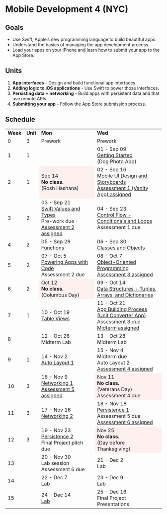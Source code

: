 # Mobile Development 4 (NYC)


## Goals

* Use Swift, Apple’s new programming language to build beautiful apps.
* Understand the basics of managing the app development process.
* Load your apps on your iPhone and learn how to submit your app to the App Store.


## Units

1. **App interfaces** - Design and build functional app interfaces.
2. **Adding logic to iOS applications** - Use Swift to power those interfaces.
3. **Persisting data + networking** - Build apps with persistent data and that use remote APIs.
4. **Submitting your app** - Follow the App Store submission process.


## Schedule

<table>
  <tr>
    <td><strong>Week</strong></td>
    <td><strong>Unit</strong></td>
    <td><strong>Mon</strong></td>
    <td><strong>Wed</strong></td>
  </tr>
  <tr>
    <td>0</td>
    <td>3</td>
    <td>Prework</td>
    <td>Prework</td>
  </tr>
  <tr>
    <td>1</td>
    <td>1</td>
    <td></td>
    <td>01 - Sep 09<br>
<a href="https://github.com/ga-students/MOB-NYC-4/tree/master/Sessions/01">Getting Started</a><br>
(Dog Photo App)</td>
  </tr>
  <tr>
    <td>2</td>
    <td>1</td>
    <td style="background-color:#fff0f0">Sep 14<br><strong>No class.</strong><br>(Rosh Hashana)</td>
    <td>02 - Sep 16<br>
<a href="https://github.com/ga-students/MOB-NYC-4/tree/master/Sessions/02">Mobile UI Design and Storyboards</a><br>
<a href="https://github.com/ga-students/MOB-NYC-4/tree/master/Assessments/Assessment%201">Assessment 1 (Vanity App) assigned</a></td>
  </tr>
  <tr>
    <td>3</td>
    <td>2</td>
    <td>03 - Sep 21<br>
<a href="https://github.com/ga-students/MOB-NYC-4/tree/master/Sessions/03">Swift Values and Types</a><br>
Pre-work due · <a href="https://github.com/ga-students/MOB-NYC-4/tree/master/Assessments/Assessment%202">Assessment 2 assigned</a></td>
    <td>04 - Sep 23<br>
<a href="https://github.com/ga-students/MOB-NYC-4/tree/master/Sessions/04">Control Flow - Conditionals and Loops</a><br>
Assessment 1 due</td>
  </tr>
  <tr>
    <td>4</td>
    <td>2</td>
    <td>05 - Sep 28<br>
<a href="https://github.com/ga-students/MOB-NYC-4/tree/master/Sessions/05">Functions</a></td>
    <td>
      06 - Sep 30<br>
      <a href="https://github.com/ga-students/MOB-NYC-4/tree/master/Sessions/06">Classes and Objects</a>
    </td>
  </tr>
  <tr>
    <td>5</td>
    <td>2</td>
    <td>07 - Oct 5<br>
      <a href="https://github.com/ga-students/MOB-NYC-4/tree/master/Sessions/07">Powering Apps with Code</a><br>
      Assessment 2 due
    </td>
    <td>08 - Oct 7<br>
      <a href="https://github.com/ga-students/MOB-NYC-4/tree/master/Sessions/08">Object-Oriented Programming</a><br>
      <a href="https://github.com/ga-students/MOB-NYC-4/tree/master/Assessments/Assessment%203">Assessment 3 assigned</a>
    </td>
  </tr>
  <tr>
    <td>6</td>
    <td>2</td>
    <td style="background-color:#fff0f0">
      Oct 12<br>
      <strong>No class.</strong><br>(Columbus Day)
    </td>
    <td>
      09 - Oct 14<br>
      <a href="https://github.com/ga-students/MOB-NYC-4/tree/master/Sessions/09">Data Structures - Tuples, Arrays, and Dictionaries</a>
    </td>
  </tr>
  <tr>
    <td>7</td>
    <td>1</td>
    <td>
      10 - Oct 19<br>
      <a href="https://github.com/ga-students/MOB-NYC-4/tree/master/Sessions/10">Table Views</a>
    </td>
    <td>
      11 - Oct 21<br>
      <a href="https://github.com/ga-students/MOB-NYC-4/tree/master/Sessions/11">App Building Process<br>
      (Unit Converter App)</a><br>
      Assessment 3 due<br>
      <a href="https://github.com/ga-students/MOB-NYC-4/tree/master/Projects/Midterm">Midterm assigned</a>
    </td>
  </tr>

  <tr>
    <td>8</td>
    <td></td>
    <td>
      12 - Oct 26<br>
      Midterm Lab
    </td>
    <td>
      13 - Oct 28<br>
      Midterm Lab
    </td>
  </tr>

  <tr>
    <td>9</td>
    <td>1</td>
    <td>
      14 - Nov 2<br>
      <a href="https://github.com/ga-students/MOB-NYC-4/tree/master/Sessions/14">Auto Layout 1</a>
    </td>
    <td>
      15 - Nov 4<br>
      Midterm due<br>
      Auto Layout 2<br>
      <a href="https://github.com/ga-students/MOB-NYC-4/tree/master/Assessments/Assessment%204">Assessment 4 assigned</a>
    </td>
  </tr>

  <tr>
    <td>10</td>
    <td>3</td>
    <td>
      16 - Nov 9<br>
      <a href="https://github.com/ga-students/MOB-NYC-4/tree/master/Sessions/16">Networking 1</a><br>
      <a href="https://github.com/ga-students/MOB-NYC-4/tree/master/Assessments/Assessment%205">Assessment 5 assigned</a>
    </td>
    <td style="background-color:#fff0f0">
      Nov 11<br>
      <strong>No class.</strong><br>
      (Veterans Day)<br>
      Assessment 4 due
    </td>
  </tr>

  <tr>
    <td>11</td>
    <td>3</td>
    <td>
      17 - Nov 16<br>
      <a href="https://github.com/ga-students/MOB-NYC-4/tree/master/Sessions/17">Networking 2</a>
    </td>
    <td>
      18 - Nov 18<br>
      <a href="https://github.com/ga-students/MOB-NYC-4/tree/master/Sessions/18">Persistence 1</a><br>
      Assessment 5 due<br>
      <a href="https://github.com/ga-students/MOB-NYC-4/tree/master/Assessments/Assessment%206">Assessment 6 assigned</a>
    </td>
  </tr>

  <tr>
    <td>12</td>
    <td>3</td>
    <td>
      19 - Nov 23<br>
      <a href="https://github.com/ga-students/MOB-NYC-4/tree/master/Sessions/19">Persistence 2</a><br>
      Final Project pitch due
    </td>
    <td style="background-color:#fff0f0">
      Nov 25<br>
      <strong>No class.</strong><br>
      (Day before Thanksgiving)
    </td>
  </tr>

  <tr>
    <td>13</td>
    <td></td>
    <td>
      20 - Nov 30<br>
      Lab session<br>
      Assessment 6 due
    </td>
    <td>21 - Dec 2<br>
Lab</td>
  </tr>
  <tr>
    <td>14</td>
    <td></td>
    <td>22 - Dec 7<br>
Lab</td>
    <td>23 - Dec 9<br>
Lab</td>
  </tr>
  <tr>
    <td>15</td>
    <td></td>
    <td>24 - Dec 14<br>
        <a href="https://github.com/ga-students/MOB-NYC-4/tree/master/Sessions/24">Lab</a>
    </td>
    <td>25 - Dec 16<br>
Final Project Presentations</td>
  </tr>
</table>
